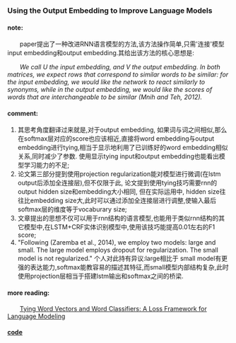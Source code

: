 ### Using the Output Embedding to Improve Language Models

#### note:
&emsp;&emsp;paper提出了一种改进RNN语言模型的方法,该方法操作简单,只需'连接'模型input embedding和output embedding.其给出该方法的核心思想是:

&emsp;&emsp;_We call U the input embedding, and V the output embedding. In both matrices, we expect rows that correspond to similar words to be similar: for the input embedding, we would like the network to react similarly to synonyms, while in the output embedding, we would like the scores of words that are interchangeable to be similar (Mnih and Teh, 2012)._

#### comment:
  1. 其思考角度翻译过来就是,对于output embedding, 如果词与词之间相似,那么在softmax层对应的score也应该相近,直接将word embedding与output embedding进行tying,相当于显示地利用了已训练好的word embedding相似关系,同时减少了参数. 使用显示tying input和output embedding也能看出模型学习能力的不足;
  2. 论文第三部分提到使用projection regularization能对模型进行微调(在lstm output后添加全连接层),但不仅限于此, 论文提到使用tying技巧需要rnn的output hidden size和embedding大小相同, 但在实际运用中, hidden size往往比embedding size大,此时可以通过添加全连接层进行调整,使输入最后softmax层的维度等于vocaburary size;
  3. 文章提出的思想不仅可以用于rnn结构的语言模型,也能用于类似rnn结构的其它模型中,在LSTM+CRF实体识别模型中,使用该技巧能提高0.01左右的F1 score;
  4. "Following (Zaremba et al., 2014), we employ two models: large and small. The large model employs dropout for regularization. The small model is not regularized." 个人对此持有异议:large相比于 small model有更强的表达能力,softmax能教容易的描述其特征,而small模型内部结构复杂,此时使用projection层相当于搭建lstm输出和softmax之间的桥梁.

#### more reading:
&emsp;&emsp;[Tying Word Vectors and Word Classifiers: A Loss Framework for Language Modeling](https://github.com/xwzhong/papernote/blob/master/neural%20network/Tying%20Word%20Vectors%20and%20Word%20Classifiers:%20A%20Loss%20Framework%20for%20Language%20Modeling.md)

#### [code](https://github.com/ofirpress/UsingTheOutputEmbedding)
